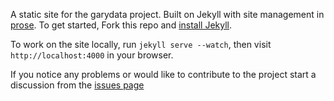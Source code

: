 A static site for the garydata project. Built on Jekyll  with
site management in [prose](http://prose.io). To get started, Fork this repo and [install Jekyll](http://jekyllrb.com/docs/installation).

To work on the site locally, run `jekyll serve --watch`, then visit `http://localhost:4000` in your browser.

If you notice any problems or would like to contribute to the project start a discussion from the [issues page](https://github.com/localdata/garydata/issues)

